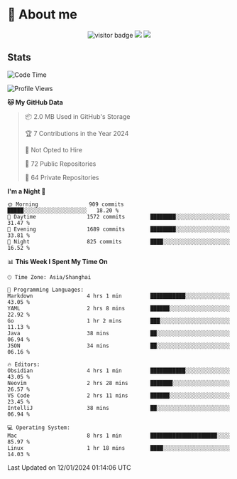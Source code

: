 <!-- ![](https://youpai.roccoshi.top/img/20200804214216.png) -->

# 🧐 About me
 
<p align="center">
<img src="https://visitor-badge.laobi.icu/badge?page_id=Lincest.Lincest&title=hits" alt="visitor badge"/>
<a href="mailto:imroccoshi@gmail.com"><img src="https://img.shields.io/badge/gmail-imroccoshi%40gmail.com-red"></a>
<a href="https://blog.roccoshi.top"><img src="https://img.shields.io/badge/blog-roccoshi-green"></a>
</p>

## Stats

<!--START_SECTION:waka-->
![Code Time](http://img.shields.io/badge/Code%20Time-914%20hrs%2044%20mins-blue)

![Profile Views](http://img.shields.io/badge/Profile%20Views-0-blue)

**🐱 My GitHub Data** 

> 📦 2.0 MB Used in GitHub's Storage 
 > 
> 🏆 7 Contributions in the Year 2024
 > 
> 🚫 Not Opted to Hire
 > 
> 📜 72 Public Repositories 
 > 
> 🔑 64 Private Repositories 
 > 
**I'm a Night 🦉** 

```text
🌞 Morning                909 commits         █████░░░░░░░░░░░░░░░░░░░░   18.20 % 
🌆 Daytime                1572 commits        ████████░░░░░░░░░░░░░░░░░   31.47 % 
🌃 Evening                1689 commits        ████████░░░░░░░░░░░░░░░░░   33.81 % 
🌙 Night                  825 commits         ████░░░░░░░░░░░░░░░░░░░░░   16.52 % 
```


📊 **This Week I Spent My Time On** 

```text
🕑︎ Time Zone: Asia/Shanghai

💬 Programming Languages: 
Markdown                 4 hrs 1 min         ███████████░░░░░░░░░░░░░░   43.05 % 
YAML                     2 hrs 8 mins        ██████░░░░░░░░░░░░░░░░░░░   22.92 % 
Go                       1 hr 2 mins         ███░░░░░░░░░░░░░░░░░░░░░░   11.13 % 
Java                     38 mins             ██░░░░░░░░░░░░░░░░░░░░░░░   06.94 % 
JSON                     34 mins             ██░░░░░░░░░░░░░░░░░░░░░░░   06.16 % 

🔥 Editors: 
Obsidian                 4 hrs 1 min         ███████████░░░░░░░░░░░░░░   43.05 % 
Neovim                   2 hrs 28 mins       ███████░░░░░░░░░░░░░░░░░░   26.57 % 
VS Code                  2 hrs 11 mins       ██████░░░░░░░░░░░░░░░░░░░   23.45 % 
IntelliJ                 38 mins             ██░░░░░░░░░░░░░░░░░░░░░░░   06.94 % 

💻 Operating System: 
Mac                      8 hrs 1 min         █████████████████████░░░░   85.97 % 
Linux                    1 hr 18 mins        ████░░░░░░░░░░░░░░░░░░░░░   14.03 % 
```


 Last Updated on 12/01/2024 01:14:06 UTC
<!--END_SECTION:waka-->


